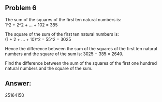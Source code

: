 ## Problem 6

The sum of the squares of the first ten natural numbers is:   
1^2 + 2^2 + ... + 102 = 385  

The square of the sum of the first ten natural numbers is:   
(1 + 2 + ... + 10)^2 = 55^2 = 3025  

Hence the difference between the sum of the squares of the first ten natural numbers and the square of the sum is: 3025 − 385 = 2640.

Find the difference between the sum of the squares of the first one hundred natural numbers and the square of the sum.

## Answer:
25164150
